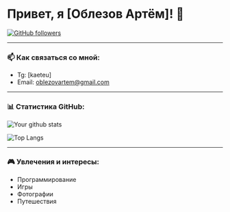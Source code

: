 # Привет, я [Облезов Артём]! 👋

[![GitHub followers](https://img.shields.io/github/followers/yourusername?label=Follow&style=social)](https://github.com/kaeteu)

---

### 📫 Как связаться со мной:
- Tg: [kaeteu]
- Email: oblezovartem@gmail.com

---

### 📊 Статистика GitHub:
![Your github stats](https://github-readme-stats.vercel.app/api?username=yourusername&show_icons=true&theme=radical)

![Top Langs](https://github-readme-stats.vercel.app/api/top-langs/?username=yourusername&theme=radical&layout=compact)

---

### 🎮 Увлечения и интересы:
- Программирование
- Игры
- Фотографии
- Путешествия
